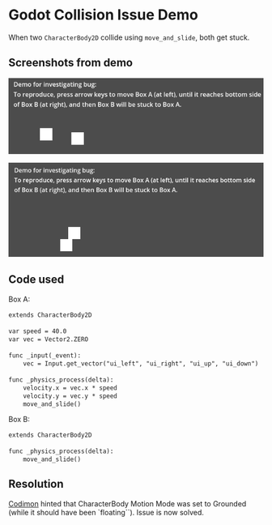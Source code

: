 # Godot Collision Issue Demo

When two `CharacterBody2D` collide using `move_and_slide`, both get stuck.

## Screenshots from demo

![Screenshot - Picture Start](/screenshots/picture-start.png "Screenshot - Picture Start")

![Screenshot - Picture Locked](/screenshots/picture-locked.png "Screenshot - Picture Locked")

## Code used

Box A:

```
extends CharacterBody2D

var speed = 40.0
var vec = Vector2.ZERO

func _input(_event):
	vec = Input.get_vector("ui_left", "ui_right", "ui_up", "ui_down")

func _physics_process(delta):
	velocity.x = vec.x * speed
	velocity.y = vec.y * speed
	move_and_slide()
```


Box B:
```
extends CharacterBody2D

func _physics_process(delta):
	move_and_slide()
```

## Resolution

[Codimon](https://discord.com/channels/212250894228652034/735042396277964870/1151484226651291728) hinted that CharacterBody Motion Mode was set to Grounded (while it should have been `floating``). Issue is now solved.